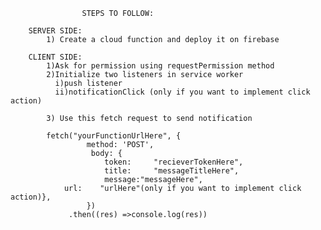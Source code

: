					STEPS TO FOLLOW:

		SERVER SIDE:
			1) Create a cloud function and deploy it on firebase
	
		CLIENT SIDE:
			1)Ask for permission using requestPermission method
			2)Initialize two listeners in service worker 
		  	  i)push listener
		  	  ii)notificationClick (only if you want to implement click action)
	
			3) Use this fetch request to send notification 

			fetch("yourFunctionUrlHere", {
           			 method: 'POST',
          			  body: {
               			 token: 	"recieverTokenHere",
               			 title: 	"messageTitleHere",
               			 message:"messageHere",
				url:	"urlHere"(only if you want to implement click action)},
       				 })
				 .then((res) =>console.log(res))
